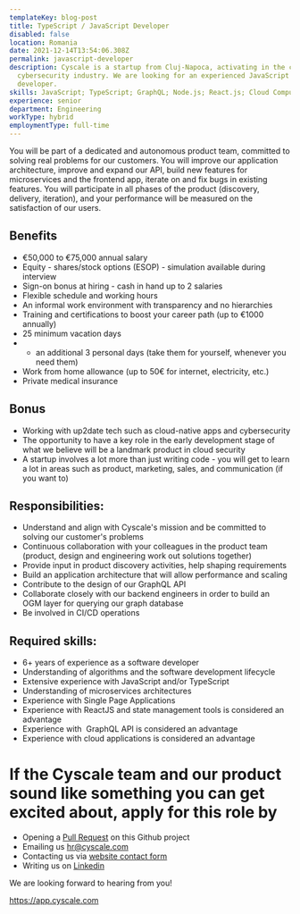 ```yaml
---
templateKey: blog-post
title: TypeScript / JavaScript Developer
disabled: false
location: Romania
date: 2021-12-14T13:54:06.308Z
permalink: javascript-developer
description: Cyscale is a startup from Cluj-Napoca, activating in the cloud
  cybersecurity industry. We are looking for an experienced JavaScript
  developer.
skills: JavaScript; TypeScript; GraphQL; Node.js; React.js; Cloud Computing.
experience: senior
department: Engineering
workType: hybrid
employmentType: full-time
---
```

You will be part of a dedicated and autonomous product team, committed to solving real problems for our customers. You will improve our application architecture, improve and expand our API, build new features for microservices and the frontend app, iterate on and fix bugs in existing features. You will participate in all phases of the product (discovery, delivery, iteration), and your performance will be measured on the satisfaction of our users.  

## **Benefits**

* €50,000 to €75,000 annual salary
* Equity - shares/stock options (ESOP) - simulation available during interview
* Sign-on bonus at hiring - cash in hand up to 2 salaries
* Flexible schedule and working hours
* An informal work environment with transparency and no hierarchies
* Training and certifications to boost your career path (up to €1000 annually)
* 25 minimum vacation days
* + an additional 3 personal days (take them for yourself, whenever you need them)
* Work from home allowance (up to 50€ for internet, electricity, etc.)
* Private medical insurance

## Bonus

* Working with up2date tech such as cloud-native apps and cybersecurity
* The opportunity to have a key role in the early development stage of what we believe will be a landmark product in cloud security
* A startup involves a lot more than just writing code - you will get to learn a lot in areas such as product, marketing, sales, and communication (if you want to)

## **Responsibilities:** 

* Understand and align with Cyscale's mission and be committed to solving our customer's problems  
* Continuous collaboration with your colleagues in the product team (product, design and engineering work out solutions together)  
* Provide input in product discovery activities, help shaping requirements 
* Build an application architecture that will allow performance and scaling 
* Contribute to the design of our GraphQL API 
* Collaborate closely with our backend engineers in order to build an OGM layer for querying our graph database 
* Be involved in CI/CD operations  

## **Required skills:** 

* 6+ years of experience as a software developer  
* Understanding of algorithms and the software development lifecycle 
* Extensive experience with JavaScript and/or TypeScript 
* Understanding of microservices architectures 
* Experience with Single Page Applications  
* Experience with ReactJS and state management tools is considered an advantage 
* Experience with  GraphQL API is considered an advantage  
* Experience with cloud applications is considered an advantage 

# If the Cyscale team and our product sound like something you can get excited about, apply for this role by

* Opening a [Pull Request](https://github.com/cyscale/careers/pulls) on this Github project
* Emailing us [hr@cyscale.com](mailto:hr@cyscale.com)
* Contacting us via [website contact form](https://cyscale.com/contact)
* Writing us on [Linkedin](https://www.linkedin.com/company/cyscale)

We are looking forward to hearing from you!

https://app.cyscale.com